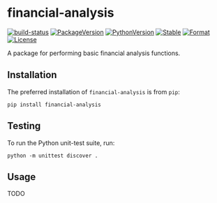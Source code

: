 # financial-analysis

[![build-status][]][build-server]
[![PackageVersion][pypi-version]][pypi-home]
[![PythonVersion][python-version]][python-home]
[![Stable][pypi-status]][pypi-home]
[![Format][pypi-format]][pypi-home]
[![License][pypi-license]](LICENSE)

[build-status]: https://travis-ci.com/Kautenja/financial-analysis.svg
[build-server]: https://travis-ci.com/Kautenja/financial-analysis
[pypi-version]: https://badge.fury.io/py/financial-analysis.svg
[pypi-license]: https://img.shields.io/pypi/l/financial-analysis.svg
[pypi-status]: https://img.shields.io/pypi/status/financial-analysis.svg
[pypi-format]: https://img.shields.io/pypi/format/financial-analysis.svg
[pypi-home]: https://badge.fury.io/py/financial-analysis
[python-version]: https://img.shields.io/pypi/pyversions/financial-analysis.svg
[python-home]: https://python.org

A package for performing basic financial analysis functions.

[pandas]: https://pandas.pydata.org/

## Installation

The preferred installation of `financial-analysis` is from `pip`:

```shell
pip install financial-analysis
```

## Testing

To run the Python unit-test suite, run:

```shell
python -m unittest discover .
```

## Usage

TODO
